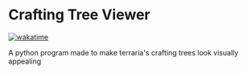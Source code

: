 # Crafting Tree Viewer
<a href="https://wakatime.com/badge/user/ac4869aa-9c9b-4a5a-9111-339289dd115d/project/018d0c33-846a-4a46-92e9-83ea7c57b25c"><img src="https://wakatime.com/badge/user/ac4869aa-9c9b-4a5a-9111-339289dd115d/project/018d0c33-846a-4a46-92e9-83ea7c57b25c.svg" alt="wakatime"></a>


A python program made to make terraria's crafting trees look visually appealing
